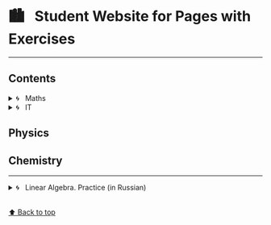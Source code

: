# &#x1F3D9; &nbsp; Student Website for Pages with Exercises

---

## Contents

<details>
<summary>&#x1F300; &nbsp; Maths</summary>

### [Standard Calculation. WolframCloud](https://studentwebsite2019.github.io/mathTF1319W.html)
### [Standard Calculation. Google Colab](https://colab.research.google.com/drive/1MT0iq9l_Hzeh6FTbicvLuVdvNbV6J82p)
### [Standard Calculation. Page 1](https://studentwebsite2019.github.io/mathTF1319_01.html)
### [Standard Calculation. Page 2](https://studentwebsite2019.github.io/mathTF1319_02.html)
### [Standard Calculation. Page 3](https://studentwebsite2019.github.io/mathTF1319_03.html)
### [Standard Calculation. Page 4](https://studentwebsite2019.github.io/mathTF1319_04.html)
### [Standard Calculation. Page 5](https://studentwebsite2019.github.io/mathTF1319_05.html)
### [Standard Calculation. Page 9](https://studentwebsite2019.github.io/mathTF1319_09.html)
### [Standard Calculation. Page 11](https://studentwebsite2019.github.io/mathTF1319_11.html)
### [Standard Calculation. Page 12](https://studentwebsite2019.github.io/mathTF1319_12.html)
### [Standard Calculation. Page 13](https://studentwebsite2019.github.io/mathTF1319_13.html)
### [Homework. Part 1](https://studentwebsite2019.github.io/mathTF1319_hw01.html)

</details>

<details>
<summary>&#x1F300; &nbsp; IT</summary>
  
### [Standard Calculation. WolframCloud](https://studentwebsite2019.github.io/itTF1319W.html)
### [Standard Calculation. Google Colab](https://colab.research.google.com/drive/1c1iJqa66AdXCwUru2aRfbAg4j-CGLVRe)
### [Standard Calculation. Page 1](https://studentwebsite2019.github.io/itTF1319_01.html)
### [Standard Calculation. Page 2](https://studentwebsite2019.github.io/itTF1319_02.html)
### [Standard Calculation. Page 3](https://studentwebsite2019.github.io/itTF1319_03.html)
### [Standard Calculation. Page 4](https://studentwebsite2019.github.io/itTF1319_04.html)

</details>

## Physics

## Chemistry

---

<details>
<summary> &#x1F300; &nbsp; Linear Algebra. Practice (in Russian)</summary>

### &#x1F4D1; &nbsp; [№ 0](https://olgabelitskaya.github.io/linear_algebra_practice/work0.html) 
### &#x1F4D1; &nbsp; [№ 1](https://olgabelitskaya.github.io/linear_algebra_practice/work1.html) 
### &#x1F4D1; &nbsp; [№ 2](https://olgabelitskaya.github.io/linear_algebra_practice/work2.html) 
### &#x1F4D1; &nbsp; [№ 3](https://olgabelitskaya.github.io/linear_algebra_practice/work3.html) 
### &#x1F4D1; &nbsp; [№ 4](https://olgabelitskaya.github.io/linear_algebra_practice/work4.html)
### &#x1F4D1; &nbsp; [№ 5](https://olgabelitskaya.github.io/linear_algebra_practice/work5.html) 
### &#x1F4D1; &nbsp; [№ 6](https://olgabelitskaya.github.io/linear_algebra_practice/work6.html) 
### &#x1F4D1; &nbsp; [№ 7](https://olgabelitskaya.github.io/linear_algebra_practice/work7.html) 
### &#x1F4D1; &nbsp; [№ 8](https://olgabelitskaya.github.io/linear_algebra_practice/work8.html) 
### &#x1F4D1; &nbsp; [№ 9](https://olgabelitskaya.github.io/linear_algebra_practice/work9.html) 
### &#x1F4D1; &nbsp; [№ 10](https://olgabelitskaya.github.io/linear_algebra_practice/work10.html) 
### &#x1F4D1; &nbsp; [№ 11](https://olgabelitskaya.github.io/linear_algebra_practice/work11.html) 
### &#x1F4D1; &nbsp; [№ 12](https://olgabelitskaya.github.io/linear_algebra_practice/work12.html)
### &#x1F4D1; &nbsp; [№ 13](https://olgabelitskaya.github.io/linear_algebra_practice/work13.html) 
### &#x1F4D1; &nbsp; [№ 14](https://olgabelitskaya.github.io/linear_algebra_practice/work14.html) 

</details>

<br>[⬆ Back to top](#Contents)
